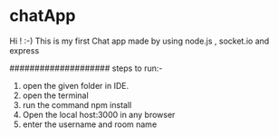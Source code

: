 # chatApp

Hi ! :-)
This is my first Chat app 
made by using node.js ,  socket.io and express

####################
steps to run:-
1. open the given folder in IDE.
 2. open the terminal  
3. run the command 
      npm install
4. Open  the local host:3000 in any browser
5. enter the username and room name
